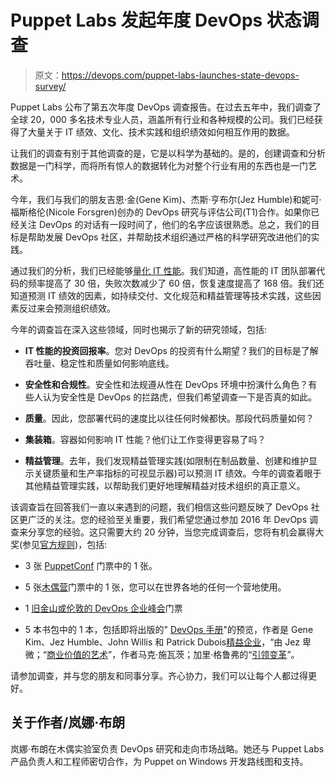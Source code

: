 # Puppet Labs 发起年度 DevOps 状态调查

> 原文：<https://devops.com/puppet-labs-launches-state-devops-survey/>

Puppet Labs 公布了第五次年度 DevOps 调查报告。在过去五年中，我们调查了全球 20，000 多名技术专业人员，涵盖所有行业和各种规模的公司。我们已经获得了大量关于 IT 绩效、文化、技术实践和组织绩效如何相互作用的数据。

让我们的调查有别于其他调查的是，它是以科学为基础的。是的，创建调查和分析数据是一门科学，而将所有惊人的数据转化为对整个行业有用的东西也是一门艺术。

今年，我们与我们的朋友吉恩·金(Gene Kim)、杰斯·亨布尔(Jez Humble)和妮可·福斯格伦(Nicole Forsgren)创办的 DevOps 研究与评估公司(T1)合作。如果你已经关注 DevOps 的对话有一段时间了，他们的名字应该很熟悉。总之，我们的目标是帮助发展 DevOps 社区，并帮助技术组织通过严格的科学研究改进他们的实践。

通过我们的分析，我们已经能够[量化 IT 性能](https://puppetlabs.com/2015-devops-report)。我们知道，高性能的 IT 团队部署代码的频率提高了 30 倍，失败次数减少了 60 倍，恢复速度提高了 168 倍。我们还知道预测 IT 绩效的因素，如持续交付、文化规范和精益管理等技术实践，这些因素反过来会预测组织绩效。

今年的调查旨在深入这些领域，同时也揭示了新的研究领域，包括:

*   **IT 性能的投资回报率**。您对 DevOps 的投资有什么期望？我们的目标是了解吞吐量、稳定性和质量如何影响底线。

*   **安全性和合规性**。安全性和法规遵从性在 DevOps 环境中扮演什么角色？有些人认为安全性是 DevOps 的拦路虎，但我们希望调查一下是否真的如此。

*   **质量**。因此，您部署代码的速度比以往任何时候都快。那段代码质量如何？

*   **集装箱**。容器如何影响 IT 性能？他们让工作变得更容易了吗？

*   **精益管理**。去年，我们发现精益管理实践(如限制在制品数量、创建和维护显示关键质量和生产率指标的可视显示器)可以预测 IT 绩效。今年的调查着眼于其他精益管理实践，以帮助我们更好地理解精益对技术组织的真正意义。

该调查旨在回答我们一直以来遇到的问题，我们相信这些问题反映了 DevOps 社区更广泛的关注。您的经验至关重要，我们希望您通过参加 2016 年 DevOps 调查来分享您的经验。这只需要大约 20 分钟，当您完成调查后，您将有机会赢得大奖(参见[官方规则](https://puppetlabs.com/prize-rules))，包括:

*   3 张 [PuppetConf](https://2016.puppetconf.com/) 门票中的 1 张。

*   5 张[木偶营](https://puppetlabs.com/community/puppet-camp)门票中的 1 张，您可以在世界各地的任何一个营地使用。

*   1 [旧金山或伦敦的 DevOps 企业峰会](http://events.itrevolution.com/)门票

*   5 本书包中的 1 本，包括即将出版的" [DevOps 手册](https://www.amazon.com/The-DevOps-Handbook-World-Class-Organizations/dp/1942788002)"的预览，作者是 Gene Kim、Jez Humble、John Willis 和 Patrick Dubois[精益企业](https://www.amazon.com/Lean-Enterprise-Performance-Organizations-Innovate/dp/1449368425)，“由 Jez 卑微；“[商业价值的艺术](https://www.amazon.com/The-Business-Value-Mark-Schwartz/dp/1942788045)”，作者马克·施瓦茨；加里·格鲁弗的“[引领变革](https://www.amazon.com/Leading-Transformation-Applying-DevOps-Principles/dp/1942788010)”。

请参加调查，并与您的朋友和同事分享。齐心协力，我们可以让每个人都过得更好。

## 关于作者/岚娜·布朗

岚娜·布朗在木偶实验室负责 DevOps 研究和走向市场战略。她还与 Puppet Labs 产品负责人和工程师密切合作，为 Puppet on Windows 开发路线图和支持。